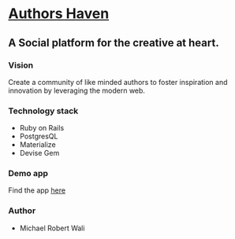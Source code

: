 # [Authors Haven](https://walimike.herokuapp.com/)
## A Social platform for the creative at heart.
### Vision
Create a community of like minded authors to foster inspiration and innovation by leveraging the modern web.
### Technology stack
- Ruby on Rails
- PostgresQL
- Materialize
- Devise Gem
### Demo app
Find the app [here](https://walimike.herokuapp.com/)
### Author
- Michael Robert Wali
